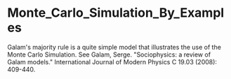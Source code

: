 # Monte_Carlo_Simulation_By_Examples
 Galam's majority rule is a quite simple model that illustrates the use of the Monte Carlo Simulation. 
 See Galam, Serge. "Sociophysics: a review of Galam models." International Journal of Modern Physics C 19.03 (2008): 409-440.
